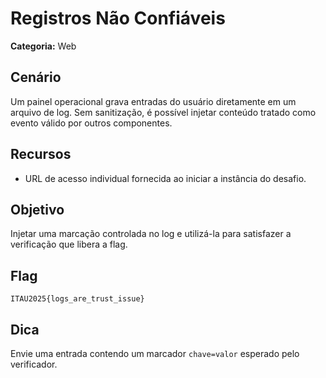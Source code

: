 # Registros Não Confiáveis

**Categoria:** Web

## Cenário
Um painel operacional grava entradas do usuário diretamente em um arquivo de log. Sem sanitização, é possível injetar conteúdo tratado como evento válido por outros componentes.

## Recursos
- URL de acesso individual fornecida ao iniciar a instância do desafio.

## Objetivo
Injetar uma marcação controlada no log e utilizá-la para satisfazer a verificação que libera a flag.

## Flag
`ITAU2025{logs_are_trust_issue}`

## Dica
Envie uma entrada contendo um marcador `chave=valor` esperado pelo verificador.
